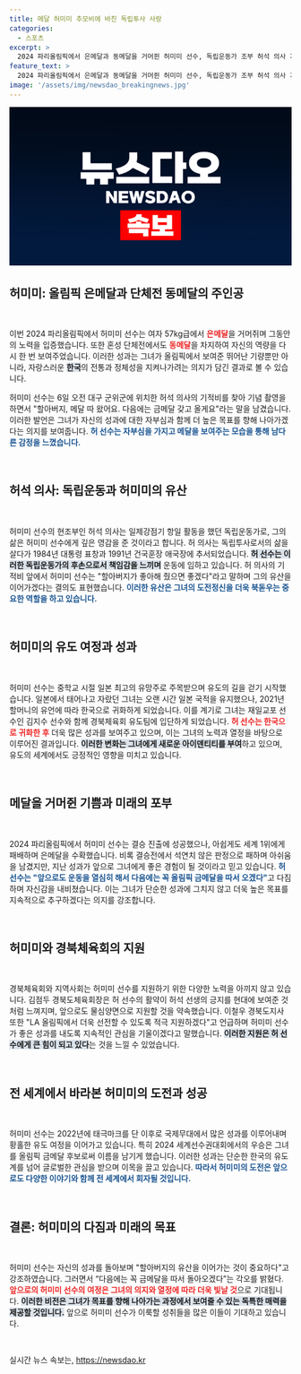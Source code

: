 ```yaml
---
title: 메달 허미미 추모비에 바친 독립투사 사랑
categories:
  - 스포츠
excerpt: >
  2024 파리올림픽에서 은메달과 동메달을 거머쥔 허미미 선수, 독립운동가 조부 허석 의사 기적비 앞에서 감격의 순간을 나누다! 올림픽 금메달을 향한 다짐과 함께 한국 체육의 영광을 이어간다. 클릭해 자세한 이야기를 확인하세요!
feature_text: >
  2024 파리올림픽에서 은메달과 동메달을 거머쥔 허미미 선수, 독립운동가 조부 허석 의사 기적비 앞에서 감격의 순간을 나누다! 올림픽 금메달을 향한 다짐과 함께 한국 체육의 영광을 이어간다. 클릭해 자세한 이야기를 확인하세요!
image: '/assets/img/newsdao_breakingnews.jpg'
---
```


<p><img src="/assets/img/newsdao_breakingnews.jpg" alt="firstkoreanews 속보" /></p>

<h2 data-ke-size="size26">허미미: 올림픽 은메달과 단체전 동메달의 주인공</h2>

<p data-ke-size="size16">&nbsp;</p>

<p>이번 2024 파리올림픽에서 허미미 선수는 여자 57kg급에서 <b><span style="color: #ee2323;">은메달</span></b>을 거머쥐며 그동안의 노력을 입증했습니다. 또한 혼성 단체전에서도 <b><span style="color: #ee2323;">동메달</span></b>을 차지하여 자신의 역량을 다시 한 번 보여주었습니다. 이러한 성과는 그녀가 올림픽에서 보여준 뛰어난 기량뿐만 아니라, 자랑스러운 <b><span style="background-color: #21538527;">한국</span></b>의 전통과 정체성을 지켜나가려는 의지가 담긴 결과로 볼 수 있습니다.</p>

<p>허미미 선수는 6일 오전 대구 군위군에 위치한 허석 의사의 기적비를 찾아 기념 촬영을 하면서 "할아버지, 메달 따 왔어요. 다음에는 금메달 갖고 올게요"라는 말을 남겼습니다. 이러한 발언은 그녀가 자신의 성과에 대한 자부심과 함께 더 높은 목표를 향해 나아가겠다는 의지를 보여줍니다. <b><span style="color: #1a5490;">허 선수는 자부심을 가지고 메달을 보여주는 모습을 통해 남다른 감정을 느꼈습니다.</span></b></p>

<p data-ke-size="size16">&nbsp;</p>

<h2 data-ke-size="size26">허석 의사: 독립운동과 허미미의 유산</h2>

<p data-ke-size="size16">&nbsp;</p>

<p>허미미 선수의 현조부인 허석 의사는 일제강점기 항일 활동을 했던 독립운동가로, 그의 삶은 허미미 선수에게 깊은 영감을 준 것이라고 합니다. 허 의사는 독립투사로서의 삶을 살다가 1984년 대통령 표창과 1991년 건국훈장 애국장에 추서되었습니다. <b><span style="background-color: #21538527;">허 선수는 이러한 독립운동가의 후손으로서 책임감을 느끼며</span></b> 운동에 임하고 있습니다. 허 의사의 기적비 앞에서 허미미 선수는 "할아버지가 좋아해 줬으면 좋겠다"라고 말하며 그의 유산을 이어가겠다는 결의도 표현했습니다. <b><span style="color: #1a5490;">이러한 유산은 그녀의 도전정신을 더욱 북돋우는 중요한 역할을 하고 있습니다.</span></b></p>

<p data-ke-size="size16">&nbsp;</p>

<h2 data-ke-size="size26">허미미의 유도 여정과 성과</h2>

<p data-ke-size="size16">&nbsp;</p>

<p>허미미 선수는 중학교 시절 일본 최고의 유망주로 주목받으며 유도의 길을 걷기 시작했습니다. 일본에서 태어나고 자랐던 그녀는 오랜 시간 일본 국적을 유지했으나, 2021년 할머니의 유언에 따라 한국으로 귀화하게 되었습니다. 이를 계기로 그녀는 재일교포 선수인 김지수 선수와 함께 경북체육회 유도팀에 입단하게 되었습니다. <b><span style="color: #ee2323;">허 선수는 한국으로 귀화한 후</span></b> 더욱 많은 성과를 보여주고 있으며, 이는 그녀의 노력과 열정을 바탕으로 이루어진 결과입니다. <b><span style="background-color: #21538527;">이러한 변화는 그녀에게 새로운 아이덴티티를 부여</span></b>하고 있으며, 유도의 세계에서도 긍정적인 영향을 미치고 있습니다.</p>

<p data-ke-size="size16">&nbsp;</p>

<h2 data-ke-size="size26">메달을 거머쥔 기쁨과 미래의 포부</h2>

<p data-ke-size="size16">&nbsp;</p>

<p>2024 파리올림픽에서 허미미 선수는 결승 진출에 성공했으나, 아쉽게도 세계 1위에게 패배하며 은메달을 수확했습니다. 비록 결승전에서 석연치 않은 판정으로 패하며 아쉬움을 남겼지만, 지난 성과가 앞으로 그녀에게 좋은 경험이 될 것이라고 믿고 있습니다. <b><span style="color: #1a5490;">허 선수는 "앞으로도 운동을 열심히 해서 다음에는 꼭 올림픽 금메달을 따서 오겠다"</span></b>고 다짐하며 자신감을 내비쳤습니다. 이는 그녀가 단순한 성과에 그치지 않고 더욱 높은 목표를 지속적으로 추구하겠다는 의지를 강조합니다.</p>

<p data-ke-size="size16">&nbsp;</p>

<h2 data-ke-size="size26">허미미와 경북체육회의 지원</h2>

<p data-ke-size="size16">&nbsp;</p>

<p>경북체육회와 지역사회는 허미미 선수를 지원하기 위한 다양한 노력을 아끼지 않고 있습니다. 김점두 경북도체육회장은 허 선수의 활약이 허석 선생의 긍지를 현대에 보여준 것처럼 느껴지며, 앞으로도 물심양면으로 지원할 것을 약속했습니다. 이철우 경북도지사 또한 "LA 올림픽에서 더욱 선전할 수 있도록 적극 지원하겠다"고 언급하며 허미미 선수가 좋은 성과를 내도록 지속적인 관심을 기울이겠다고 말했습니다. <b><span style="background-color: #21538527;">이러한 지원은 허 선수에게 큰 힘이 되고 있다</span></b>는 것을 느낄 수 있었습니다.</p>

<p data-ke-size="size16">&nbsp;</p>

<h2 data-ke-size="size26">전 세계에서 바라본 허미미의 도전과 성공</h2>

<p data-ke-size="size16">&nbsp;</p>

<p>허미미 선수는 2022년에 태극마크를 단 이후로 국제무대에서 많은 성과를 이루어내며 황홀한 유도 여정을 이어가고 있습니다. 특히 2024 세계선수권대회에서의 우승은 그녀를 올림픽 금메달 후보로써 이름을 남기게 했습니다. 이러한 성과는 단순한 한국의 유도계를 넘어 글로벌한 관심을 받으며 이목을 끌고 있습니다. <b><span style="color: #1a5490;">따라서 허미미의 도전은 앞으로도 다양한 이야기와 함께 전 세계에서 회자될 것입니다.</span></b></p>

<p data-ke-size="size16">&nbsp;</p>

<h2 data-ke-size="size26">결론: 허미미의 다짐과 미래의 목표</h2>

<p data-ke-size="size16">&nbsp;</p>

<p>허미미 선수는 자신의 성과를 돌아보며 "할아버지의 유산을 이어가는 것이 중요하다"고 강조하였습니다. 그러면서 “다음에는 꼭 금메달을 따서 돌아오겠다”는 각오를 밝혔다. <b><span style="color: #ee2323;">앞으로의 허미미 선수의 여정은 그녀의 의지와 열정에 따라 더욱 빛날 것</span></b>으로 기대됩니다. <b><span style="background-color: #21538527;">이러한 비전은 그녀가 목표를 향해 나아가는 과정에서 보여줄 수 있는 독특한 매력을 제공할 것입니다.</span></b> 앞으로 허미미 선수가 이룩할 성취들을 많은 이들이 기대하고 있습니다. </p>

<p data-ke-size="size16">&nbsp;</p>
실시간 뉴스 속보는, <a href="https://newsdao.kr" rel="dofollow">https://newsdao.kr</a>



